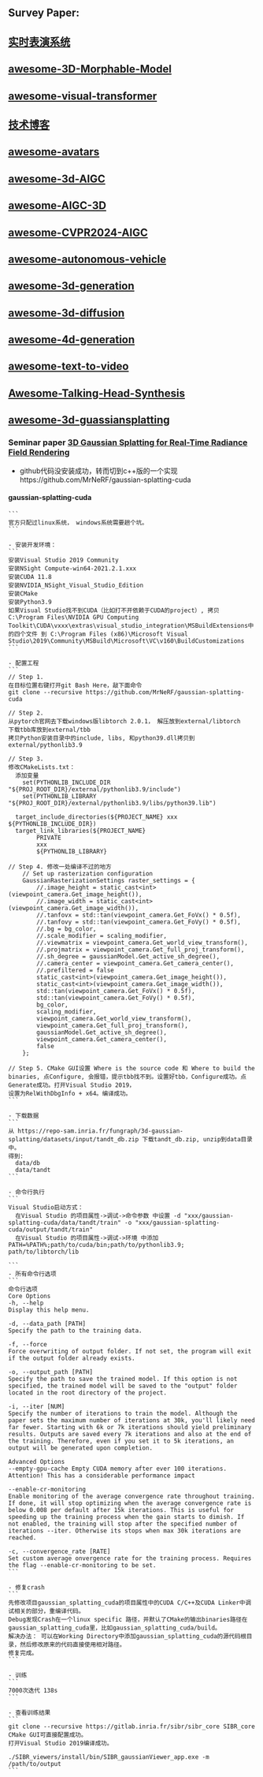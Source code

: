 ## Survey Paper:

## [实时表演系统](https://github.com/liangjin2007/data_liangjin/blob/master/%E9%80%89%E6%8B%A9%E5%AE%9E%E6%97%B6%E8%A1%A8%E6%BC%94%E6%8D%95%E6%8D%89%E7%B3%BB%E7%BB%9F.pdf)
## [awesome-3D-Morphable-Model](https://github.com/liangjin2007/curated-list-of-awesome-3D-Morphable-Model-software-and-data)
## [awesome-visual-transformer]( https://github.com/dk-liang/Awesome-Visual-Transformer )
## [技术博客](https://zhuanlan.zhihu.com/p/348593638)
## [awesome-avatars](https://github.com/pansanity666/Awesome-Avatars?tab=readme-ov-file)
## [awesome-3d-AIGC](https://github.com/mdyao/Awesome-3D-AIGC)
## [awesome-AIGC-3D](https://github.com/hitcslj/Awesome-AIGC-3D)
## [awesome-CVPR2024-AIGC](https://github.com/Kobaayyy/Awesome-CVPR2024-AIGC)
## [awesome-autonomous-vehicle](https://github.com/DeepTecher/awesome-autonomous-vehicle)
## [awesome-3d-generation](https://github.com/justimyhxu/awesome-3D-generation)
## [awesome-3d-diffusion](https://github.com/cwchenwang/awesome-3d-diffusion)
## [awesome-4d-generation](https://github.com/cwchenwang/awesome-4d-generation)
## [awesome-text-to-video](https://github.com/jianzhnie/awesome-text-to-video)
## [Awesome-Talking-Head-Synthesis](https://github.com/Kedreamix/Awesome-Talking-Head-Synthesis)
## [awesome-3d-guassiansplatting](https://github.com/MrNeRF/awesome-3D-gaussian-splatting)


### Seminar paper [3D Gaussian Splatting for Real-Time Radiance Field Rendering](https://github.com/graphdeco-inria/gaussian-splatting)
- github代码没安装成功，转而切到c++版的一个实现https://github.com/MrNeRF/gaussian-splatting-cuda
#### gaussian-splatting-cuda
    ```
    官方只配过linux系统， windows系统需要趟个坑。
    ```
    
    - 安装开发环境：
    ```
    安装Visual Studio 2019 Community
    安装NSight Compute-win64-2021.2.1.xxx
    安装CUDA 11.8
    安装NVIDIA_NSight_Visual_Studio_Edition
    安装CMake
    安装Python3.9
    如果Visual Studio找不到CUDA（比如打不开依赖于CUDA的project）, 拷贝 C:\Program Files\NVIDIA GPU Computing Toolkit\CUDA\vxxx\extras\visual_studio_integration\MSBuildExtensions中的四个文件 到 C:\Program Files (x86)\Microsoft Visual Studio\2019\Community\MSBuild\Microsoft\VC\v160\BuildCustomizations
    ```
    
    - 配置工程
    ```
    // Step 1.
    在目标位置右键打开git Bash Here，敲下面命令
    git clone --recursive https://github.com/MrNeRF/gaussian-splatting-cuda
    
    // Step 2.
    从pytorch官网去下载windows版libtorch 2.0.1， 解压放到external/libtorch
    下载tbb库放到external/tbb
    拷贝Python安装目录中的include, libs, 和python39.dll拷贝到external/pythonlib3.9
    
    // Step 3.
    修改CMakeLists.txt：
      添加变量
        set(PYTHONLIB_INCLUDE_DIR "${PROJ_ROOT_DIR}/external/pythonlib3.9/include")
        set(PYTHONLIB_LIBRARY "${PROJ_ROOT_DIR}/external/pythonlib3.9/libs/python39.lib")
         
      target_include_directories(${PROJECT_NAME} xxx ${PYTHONLIB_INCLUDE_DIR})
      target_link_libraries(${PROJECT_NAME}
            PRIVATE
            xxx 
            ${PYTHONLIB_LIBRARY}
    
    // Step 4. 修改一处编译不过的地方
        // Set up rasterization configuration
        GaussianRasterizationSettings raster_settings = {
            //.image_height = static_cast<int>(viewpoint_camera.Get_image_height()),
            //.image_width = static_cast<int>(viewpoint_camera.Get_image_width()),
            //.tanfovx = std::tan(viewpoint_camera.Get_FoVx() * 0.5f),
            //.tanfovy = std::tan(viewpoint_camera.Get_FoVy() * 0.5f),
            //.bg = bg_color,
            //.scale_modifier = scaling_modifier,
            //.viewmatrix = viewpoint_camera.Get_world_view_transform(),
            //.projmatrix = viewpoint_camera.Get_full_proj_transform(),
            //.sh_degree = gaussianModel.Get_active_sh_degree(),
            //.camera_center = viewpoint_camera.Get_camera_center(),
            //.prefiltered = false
            static_cast<int>(viewpoint_camera.Get_image_height()),
            static_cast<int>(viewpoint_camera.Get_image_width()),
            std::tan(viewpoint_camera.Get_FoVx() * 0.5f),
            std::tan(viewpoint_camera.Get_FoVy() * 0.5f),
            bg_color,
            scaling_modifier,
            viewpoint_camera.Get_world_view_transform(),
            viewpoint_camera.Get_full_proj_transform(),
            gaussianModel.Get_active_sh_degree(),
            viewpoint_camera.Get_camera_center(),
            false
        };
    
    // Step 5. CMake GUI设置 Where is the source code 和 Where to build the binaries, 点Configure, 会报错，提示tbb找不到。设置好tbb，Configure成功。点Generate成功。打开Visual Studio 2019，
    设置为RelWithDbgInfo + x64。编译成功。
    ```
    
    - 下载数据
    ```  
    从 https://repo-sam.inria.fr/fungraph/3d-gaussian-splatting/datasets/input/tandt_db.zip 下载tandt_db.zip, unzip到data目录中。
    得到:
      data/db
      data/tandt
    ```
    
    - 命令行执行
    ```
    Visual Studio启动方式：
      在Visual Studio 的项目属性->调试->命令参数 中设置 -d "xxx/gaussian-splatting-cuda/data/tandt/train" -o "xxx/gaussian-splatting-cuda/output/tandt/train"
      在Visual Studio 的项目属性->调试->环境 中添加 PATH=%PATH%;path/to/cuda/bin;path/to/pythonlib3.9; path/to/libtorch/lib
    
    ```
    - 所有命令行选项
    ```
    命令行选项
    Core Options
    -h, --help
    Display this help menu.
    
    -d, --data_path [PATH]
    Specify the path to the training data.
    
    -f, --force
    Force overwriting of output folder. If not set, the program will exit if the output folder already exists.
    
    -o, --output_path [PATH]
    Specify the path to save the trained model. If this option is not specified, the trained model will be saved to the "output" folder located in the root directory of the project.
    
    -i, --iter [NUM]
    Specify the number of iterations to train the model. Although the paper sets the maximum number of iterations at 30k, you'll likely need far fewer. Starting with 6k or 7k iterations should yield preliminary results. Outputs are saved every 7k iterations and also at the end of the training. Therefore, even if you set it to 5k iterations, an output will be generated upon completion.
    
    Advanced Options
    --empty-gpu-cache Empty CUDA memory after ever 100 iterations. Attention! This has a considerable performance impact
    
    --enable-cr-monitoring
    Enable monitoring of the average convergence rate throughout training. If done, it will stop optimizing when the average convergence rate is below 0.008 per default after 15k iterations. This is useful for speeding up the training process when the gain starts to dimish. If not enabled, the training will stop after the specified number of iterations --iter. Otherwise its stops when max 30k iterations are reached.
    
    -c, --convergence_rate [RATE]
    Set custom average onvergence rate for the training process. Requires the flag --enable-cr-monitoring to be set.
    ```
    
    - 修复crash
    ```
    先修改项目gaussian_splatting_cuda的项目属性中的CUDA C/C++及CUDA Linker中调试相关的部分，重编译代码。
    Debug发现Crash在一个linux specific 路径，并默认了CMake的输出binaries路径在gaussian_splatting_cuda里，比如gaussian_splatting_cuda/build。 
    解决办法： 可以在Working Directory中添加gaussian_splatting_cuda的源代码根目录，然后修改原来的代码直接使用相对路径。
    修复完成。
    ```
    
    - 训练
    ```
    7000次迭代 138s
    ```  
    
    - 查看训练结果
    ```
    git clone --recursive https://gitlab.inria.fr/sibr/sibr_core SIBR_core
    CMake GUI可直接配置成功。
    打开Visual Studio 2019编译成功。
    
    ./SIBR_viewers/install/bin/SIBR_gaussianViewer_app.exe -m /path/to/output
    ```
